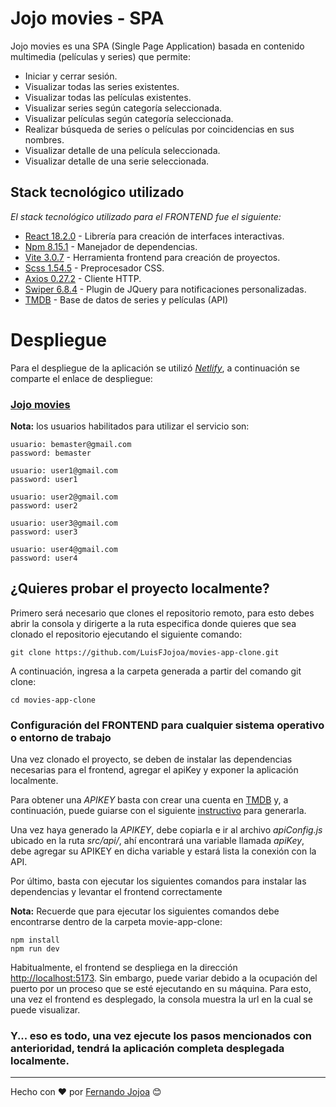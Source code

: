 # Jojo movies - SPA

Jojo movies es una SPA (Single Page Application) basada en contenido multimedia (películas y series) que permite:

* Iniciar y cerrar sesión.
* Visualizar todas las series existentes.
* Visualizar todas las películas existentes.
* Visualizar series según categoría seleccionada.
* Visualizar películas según categoría seleccionada.
* Realizar búsqueda de series o películas por coincidencias en sus nombres.
* Visualizar detalle de una película seleccionada.
* Visualizar detalle de una serie seleccionada.

## Stack tecnológico utilizado

_El stack tecnológico utilizado para el FRONTEND fue el siguiente:_

* [React 18.2.0](https://es.reactjs.org/) - Librería para creación de interfaces interactivas.
* [Npm 8.15.1](https://www.npmjs.com/) - Manejador de dependencias.
* [Vite 3.0.7](https://vitejs.dev/) - Herramienta frontend para creación de proyectos.
* [Scss 1.54.5](https://sass-lang.com/) - Preprocesador CSS.
* [Axios 0.27.2](https://axios-http.com/docs/intro) - Cliente HTTP.
* [Swiper 6.8.4](https://swiperjs.com/) - Plugin de JQuery para notificaciones personalizadas.
* [TMDB](https://www.themoviedb.org/) - Base de datos de series y películas (API)

# Despliegue 

Para el despliegue de la aplicación se utilizó [_Netlify_](https://www.netlify.com/), a continuación se comparte el enlace de despliegue:

### [Jojo movies](https://jojo-movies-app.netlify.app)

**Nota:** los usuarios habilitados para utilizar el servicio son:

```
usuario: bemaster@gmail.com
password: bemaster

usuario: user1@gmail.com
password: user1

usuario: user2@gmail.com
password: user2

usuario: user3@gmail.com
password: user3

usuario: user4@gmail.com
password: user4
```

## ¿Quieres probar el proyecto localmente? 

Primero será necesario que clones el repositorio remoto, para esto debes abrir la consola y dirigerte a la ruta especifica donde quieres que sea clonado el repositorio ejecutando el siguiente comando:

```
git clone https://github.com/LuisFJojoa/movies-app-clone.git
```

A continuación, ingresa a la carpeta generada a partir del comando git clone:

```
cd movies-app-clone
```

###  Configuración del FRONTEND para cualquier sistema operativo o entorno de trabajo

Una vez clonado el proyecto, se deben de instalar las dependencias necesarias para el frontend, agregar el apiKey y exponer la aplicación localmente.

Para obtener una _APIKEY_ basta con crear una cuenta en [TMDB](https://www.themoviedb.org/) y, a continuación, puede guiarse con el siguiente [instructivo](https://kb.synology.com/en-global/DSM/tutorial/How_to_apply_for_a_personal_API_key_to_get_video_info) para generarla.

Una vez haya generado la _APIKEY_, debe copiarla e ir al archivo *apiConfig.js* ubicado en la ruta _src/api/_, ahí encontrará una variable llamada _apiKey_, debe agregar su APIKEY en dicha variable y estará lista la conexión con la API.

Por último, basta con ejecutar los siguientes comandos para instalar las dependencias y levantar el frontend correctamente

**Nota:** Recuerde que para ejecutar los siguientes comandos debe encontrarse dentro de la carpeta movie-app-clone:

```
npm install
npm run dev
```

Habitualmente, el frontend se despliega en la dirección [http://localhost:5173](http://localhost:5173). Sin embargo, puede variar debido a la ocupación del puerto por un proceso que se esté ejecutando en su máquina. Para esto, una vez el frontend es desplegado, la consola muestra la url en la cual se puede visualizar.

###  Y... eso es todo, una vez ejecute los pasos mencionados con anterioridad, tendrá la aplicación completa desplegada localmente.

---
Hecho con ❤️ por [Fernando Jojoa](https://github.com/LuisFJojoa/) 😊
